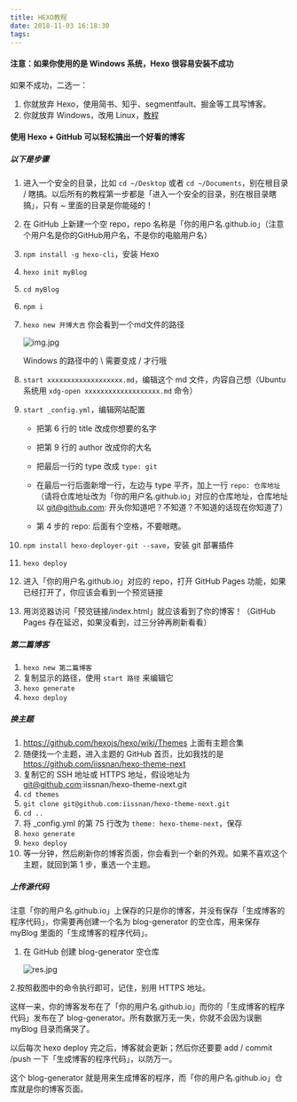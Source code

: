 ```yaml
---
title: HEXO教程
date: 2018-11-03 16:18:30
tags:
---
```


#### 注意：如果你使用的是 Windows 系统，Hexo 很容易安装不成功

如果不成功，二选一：

1. 你就放弃 Hexo，使用简书、知乎、segmentfault、掘金等工具写博客。
2. 你就放弃 Windows，改用 Linux，[教程](https://xiedaimala.com/tasks/11ad5683-7e18-4883-879d-8425e6a6ceb7)

#### 使用 Hexo + GitHub 可以轻松搞出一个好看的博客

##### 以下是步骤

1. 进入一个安全的目录，比如 `cd ~/Desktop` 或者 `cd ~/Documents`，别在根目录 / 瞎搞。以后所有的教程第一步都是「进入一个安全的目录，别在根目录瞎搞」，只有 ~ 里面的目录是你能碰的！

2. 在 GitHub 上新建一个空 repo，repo 名称是「你的用户名.github.io」（注意个用户名是你的GitHub用户名，不是你的电脑用户名）

3. `npm install -g hexo-cli`，安装 Hexo

4. `hexo init myBlog`

5. `cd myBlog`

6. `npm i`

7. `hexo new 开博大吉`  你会看到一个md文件的路径

   ![img.jpg](https://upload-images.jianshu.io/upload_images/9375265-f4bc8c7d1bb875b7.jpg?imageMogr2/auto-orient/strip%7CimageView2/2/w/1240)

   Windows 的路径中的 \ 需要变成 / 才行哦

8. `start xxxxxxxxxxxxxxxxxxx.md`，编辑这个 md 文件，内容自己想（Ubuntu 系统用 `xdg-open xxxxxxxxxxxxxxxxxxx.md` 命令）

9. `start _config.yml`，编辑网站配置

   - 把第 6 行的 title 改成你想要的名字

   - 把第 9 行的 author 改成你的大名

   - 把最后一行的 type 改成 `type: git`

   - 在最后一行后面新增一行，左边与 type 平齐，加上一行 `repo: 仓库地址` （请将仓库地址改为「你的用户名.github.io」对应的仓库地址，仓库地址以 [git@github.com](mailto:git@github.com): 开头你知道吧？不知道？不知道的话现在你知道了）

   - 第 4 步的 repo: 后面有个空格，不要眼瞎。

10. `npm install hexo-deployer-git --save`，安装 git 部署插件

11. `hexo deploy`

12. 进入「你的用户名.github.io」对应的 repo，打开 GitHub Pages 功能，如果已经打开了，你应该会看到一个预览链接

13. 用浏览器访问「预览链接/index.html」就应该看到了你的博客！（GitHub Pages 存在延迟，如果没看到，过三分钟再刷新看看）

##### 第二篇博客

1. `hexo new 第二篇博客`
2. 复制显示的路径，使用 `start 路径` 来编辑它
3. `hexo generate`
4. `hexo deploy`

##### 换主题

1. <https://github.com/hexojs/hexo/wiki/Themes> 上面有主题合集
2. 随便找一个主题，进入主题的 GitHub 首页，比如我找的是 <https://github.com/iissnan/hexo-theme-next>
3. 复制它的 SSH 地址或 HTTPS 地址，假设地址为 [git@github.com](mailto:git@github.com):iissnan/hexo-theme-next.git
4. `cd themes`
5. `git clone git@github.com:iissnan/hexo-theme-next.git`
6. `cd ..`
7. 将 _config.yml 的第 75 行改为 `theme: hexo-theme-next`，保存
8. `hexo generate`
9. `hexo deploy`
10. 等一分钟，然后刷新你的博客页面，你会看到一个新的外观。如果不喜欢这个主题，就回到第 1 步，重选一个主题。

##### 上传源代码

注意「你的用户名.github.io」上保存的只是你的博客，并没有保存「生成博客的程序代码」，你需要再创建一个名为 blog-generator 的空仓库，用来保存 myBlog 里面的「生成博客的程序代码」。

1. 在 GitHub 创建 blog-generator 空仓库

   ![res.jpg](https://upload-images.jianshu.io/upload_images/9375265-41320af865b4e459.jpg?imageMogr2/auto-orient/strip%7CimageView2/2/w/1240)

  2.按照截图中的命令执行即可，记住，别用 HTTPS 地址。

这样一来，你的博客发布在了「你的用户名.github.io」而你的「生成博客的程序代码」发布在了 blog-generator。所有数据万无一失，你就不会因为误删 myBlog 目录而痛哭了。

以后每次 hexo deploy 完之后，博客就会更新；然后你还要要 add / commit /push 一下「生成博客的程序代码」，以防万一。

这个 blog-generator 就是用来生成博客的程序，而「你的用户名.github.io」仓库就是你的博客页面。